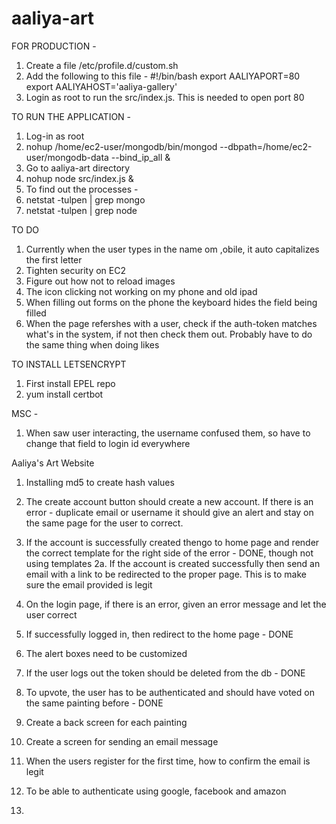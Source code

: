 # aaliya-art

FOR PRODUCTION -

1. Create a file /etc/profile.d/custom.sh
2. Add the following to this file -
    #!/bin/bash
    export AALIYAPORT=80
    export AALIYAHOST='aaliya-gallery'
3. Login as root to run the src/index.js. This is needed to open port 80

TO RUN THE APPLICATION -
1. Log-in as root
2. nohup /home/ec2-user/mongodb/bin/mongod --dbpath=/home/ec2-user/mongodb-data --bind_ip_all &
3. Go to aaliya-art directory
4. nohup node src/index.js &
5. To find out the processes -
6. netstat -tulpen | grep mongo
7. netstat -tulpen | grep node


TO DO
1. Currently when the user types in the name om ,obile, it auto capitalizes the first letter
1. Tighten security on EC2
2. Figure out how not to reload images
3. The icon clicking not working on my phone and old ipad
4. When filling out forms on the phone the keyboard hides the field being filled
6. When the page refershes with a user, check if the auth-token matches what's in the system, if not then check them out. Probably have to do the same thing when doing likes

TO INSTALL LETSENCRYPT
1. First install EPEL repo
2. yum install certbot

MSC - 
1. When saw user interacting, the username confused them, so have to change that field to login id everywhere


Aaliya's Art Website
1. Installing md5 to create hash values 

1. The create account button should create a new account. If there is an error - duplicate email or username it should give an alert and stay on the same page for the user to correct.

2. If the account is successfully created thengo to home page and render the correct template for the right side of the error - DONE, though not using templates
2a. If the account is created successfully then send an email with a link to be redirected to the proper page. This is to make sure the email provided is legit

3. On the login page, if there is an error, given an error message and let the user correct

4. If successfully logged in, then redirect to the home page - DONE

5. The alert boxes need to be customized

6. If the user logs out the token should be deleted from the db - DONE

7. To upvote, the user has to be authenticated and should have voted on the same painting before - DONE

8. Create a back screen for each painting

9. Create a screen for sending an email message
10. When the users register for the first time, how to confirm the email is legit
11. To be able to authenticate using google, facebook and amazon

2. 
